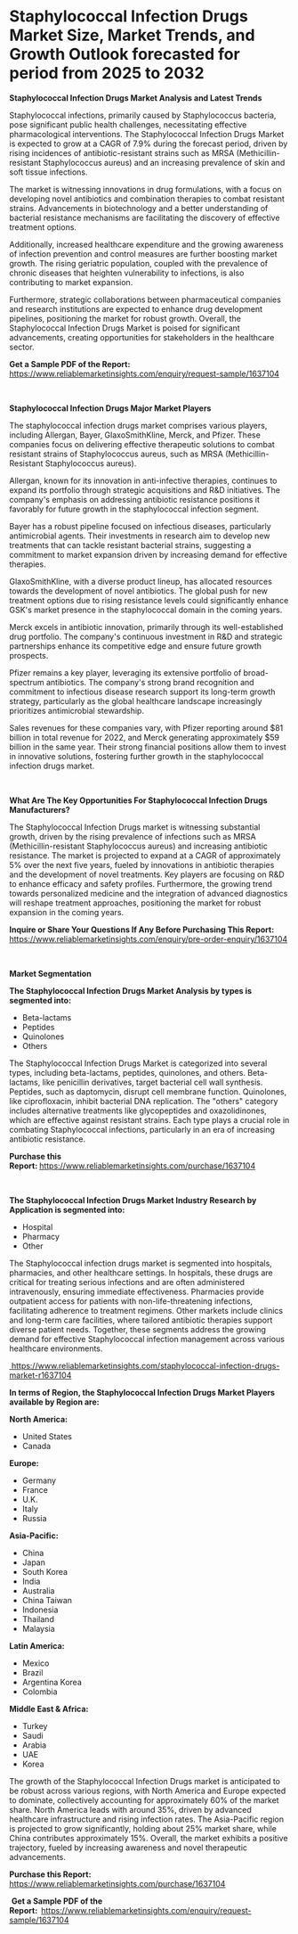 <p><h1>Staphylococcal Infection Drugs Market Size, Market Trends, and Growth Outlook forecasted for period from 2025 to 2032</h1></p><p><strong>Staphylococcal Infection Drugs Market Analysis and Latest Trends</strong></p>
<p><p>Staphylococcal infections, primarily caused by Staphylococcus bacteria, pose significant public health challenges, necessitating effective pharmacological interventions. The Staphylococcal Infection Drugs Market is expected to grow at a CAGR of 7.9% during the forecast period, driven by rising incidences of antibiotic-resistant strains such as MRSA (Methicillin-resistant Staphylococcus aureus) and an increasing prevalence of skin and soft tissue infections. </p><p>The market is witnessing innovations in drug formulations, with a focus on developing novel antibiotics and combination therapies to combat resistant strains. Advancements in biotechnology and a better understanding of bacterial resistance mechanisms are facilitating the discovery of effective treatment options. </p><p>Additionally, increased healthcare expenditure and the growing awareness of infection prevention and control measures are further boosting market growth. The rising geriatric population, coupled with the prevalence of chronic diseases that heighten vulnerability to infections, is also contributing to market expansion. </p><p>Furthermore, strategic collaborations between pharmaceutical companies and research institutions are expected to enhance drug development pipelines, positioning the market for robust growth. Overall, the Staphylococcal Infection Drugs Market is poised for significant advancements, creating opportunities for stakeholders in the healthcare sector.</p></p>
<p><strong>Get a Sample PDF of the Report:&nbsp;</strong> <a href="https://www.reliablemarketinsights.com/enquiry/request-sample/1637104?utm_campaign=3020&utm_medium=2&utm_source=Github&utm_content=ia&utm_term=19042025&utm_id=staphylococcal-infection-drugs">https://www.reliablemarketinsights.com/enquiry/request-sample/1637104</a></p>
<p>&nbsp;</p>
<p><strong>Staphylococcal Infection Drugs Major Market Players</strong></p>
<p><p>The staphylococcal infection drugs market comprises various players, including Allergan, Bayer, GlaxoSmithKline, Merck, and Pfizer. These companies focus on delivering effective therapeutic solutions to combat resistant strains of Staphylococcus aureus, such as MRSA (Methicillin-Resistant Staphylococcus aureus).</p><p>Allergan, known for its innovation in anti-infective therapies, continues to expand its portfolio through strategic acquisitions and R&D initiatives. The company's emphasis on addressing antibiotic resistance positions it favorably for future growth in the staphylococcal infection segment.</p><p>Bayer has a robust pipeline focused on infectious diseases, particularly antimicrobial agents. Their investments in research aim to develop new treatments that can tackle resistant bacterial strains, suggesting a commitment to market expansion driven by increasing demand for effective therapies.</p><p>GlaxoSmithKline, with a diverse product lineup, has allocated resources towards the development of novel antibiotics. The global push for new treatment options due to rising resistance levels could significantly enhance GSK's market presence in the staphylococcal domain in the coming years.</p><p>Merck excels in antibiotic innovation, primarily through its well-established drug portfolio. The company's continuous investment in R&D and strategic partnerships enhance its competitive edge and ensure future growth prospects.</p><p>Pfizer remains a key player, leveraging its extensive portfolio of broad-spectrum antibiotics. The company's strong brand recognition and commitment to infectious disease research support its long-term growth strategy, particularly as the global healthcare landscape increasingly prioritizes antimicrobial stewardship.</p><p>Sales revenues for these companies vary, with Pfizer reporting around $81 billion in total revenue for 2022, and Merck generating approximately $59 billion in the same year. Their strong financial positions allow them to invest in innovative solutions, fostering further growth in the staphylococcal infection drugs market.</p></p>
<p>&nbsp;</p>
<p><strong>What Are The Key Opportunities For Staphylococcal Infection Drugs Manufacturers?</strong></p>
<p><p>The Staphylococcal Infection Drugs market is witnessing substantial growth, driven by the rising prevalence of infections such as MRSA (Methicillin-resistant Staphylococcus aureus) and increasing antibiotic resistance. The market is projected to expand at a CAGR of approximately 5% over the next five years, fueled by innovations in antibiotic therapies and the development of novel treatments. Key players are focusing on R&D to enhance efficacy and safety profiles. Furthermore, the growing trend towards personalized medicine and the integration of advanced diagnostics will reshape treatment approaches, positioning the market for robust expansion in the coming years.</p></p>
<p><strong>Inquire or Share Your Questions If Any Before Purchasing This Report:</strong> <a href="https://www.reliablemarketinsights.com/enquiry/pre-order-enquiry/1637104?utm_campaign=3020&utm_medium=2&utm_source=Github&utm_content=ia&utm_term=19042025&utm_id=staphylococcal-infection-drugs">https://www.reliablemarketinsights.com/enquiry/pre-order-enquiry/1637104</a></p>
<p>&nbsp;</p>
<p><strong>Market Segmentation</strong></p>
<p><strong>The Staphylococcal Infection Drugs Market Analysis by types is segmented into:</strong></p>
<p><ul><li>Beta-lactams</li><li>Peptides</li><li>Quinolones</li><li>Others</li></ul></p>
<p><p>The Staphylococcal Infection Drugs Market is categorized into several types, including beta-lactams, peptides, quinolones, and others. Beta-lactams, like penicillin derivatives, target bacterial cell wall synthesis. Peptides, such as daptomycin, disrupt cell membrane function. Quinolones, like ciprofloxacin, inhibit bacterial DNA replication. The "others" category includes alternative treatments like glycopeptides and oxazolidinones, which are effective against resistant strains. Each type plays a crucial role in combating Staphylococcal infections, particularly in an era of increasing antibiotic resistance.</p></p>
<p><strong>Purchase this Report:&nbsp;</strong><a href="https://www.reliablemarketinsights.com/purchase/1637104?utm_campaign=3020&utm_medium=2&utm_source=Github&utm_content=ia&utm_term=19042025&utm_id=staphylococcal-infection-drugs">https://www.reliablemarketinsights.com/purchase/1637104</a></p>
<p>&nbsp;</p>
<p><strong>The Staphylococcal Infection Drugs Market Industry Research by Application is segmented into:</strong></p>
<p><ul><li>Hospital</li><li>Pharmacy</li><li>Other</li></ul></p>
<p><p>The Staphylococcal infection drugs market is segmented into hospitals, pharmacies, and other healthcare settings. In hospitals, these drugs are critical for treating serious infections and are often administered intravenously, ensuring immediate effectiveness. Pharmacies provide outpatient access for patients with non-life-threatening infections, facilitating adherence to treatment regimens. Other markets include clinics and long-term care facilities, where tailored antibiotic therapies support diverse patient needs. Together, these segments address the growing demand for effective Staphylococcal infection management across various healthcare environments.</p></p>
<p><a href="https://www.reliablemarketinsights.com/staphylococcal-infection-drugs-market-r1637104?utm_campaign=3020&utm_medium=2&utm_source=Github&utm_content=ia&utm_term=19042025&utm_id=staphylococcal-infection-drugs">&nbsp;https://www.reliablemarketinsights.com/staphylococcal-infection-drugs-market-r1637104</a></p>
<p><strong>In terms of Region, the Staphylococcal Infection Drugs Market Players available by Region are:</strong></p>
<p>
    <p> <strong> North America: </strong>
        <ul>
            <li>United States</li>
            <li>Canada</li>
        </ul>
        </p> 
    <p> <strong> Europe: </strong>
        <ul>
            <li>Germany</li>
            <li>France</li>
            <li>U.K.</li>
            <li>Italy</li>
            <li>Russia</li>
        </ul>
        </p> 
    <p> <strong> Asia-Pacific: </strong>
        <ul>
            <li>China</li>
            <li>Japan</li>
            <li>South Korea</li>
            <li>India</li>
            <li>Australia</li>
            <li>China Taiwan</li>
            <li>Indonesia</li>
            <li>Thailand</li>
            <li>Malaysia</li>
        </ul>
        </p> 
    <p> <strong> Latin America: </strong>
        <ul>
            <li>Mexico</li>
            <li>Brazil</li>
            <li>Argentina Korea</li>
            <li>Colombia</li>
        </ul>
        </p> 
    <p> <strong> Middle East & Africa: </strong>
        <ul>
            <li>Turkey</li>
            <li>Saudi</li>
            <li>Arabia</li>
            <li>UAE</li>
            <li>Korea</li>
        </ul>
    </p>
    </p>
<p><p>The growth of the Staphylococcal Infection Drugs market is anticipated to be robust across various regions, with North America and Europe expected to dominate, collectively accounting for approximately 60% of the market share. North America leads with around 35%, driven by advanced healthcare infrastructure and rising infection rates. The Asia-Pacific region is projected to grow significantly, holding about 25% market share, while China contributes approximately 15%. Overall, the market exhibits a positive trajectory, fueled by increasing awareness and novel therapeutic advancements.</p></p>
<p><strong>Purchase this Report: </strong><a href="https://www.reliablemarketinsights.com/purchase/1637104?utm_campaign=3020&utm_medium=2&utm_source=Github&utm_content=ia&utm_term=19042025&utm_id=staphylococcal-infection-drugs">https://www.reliablemarketinsights.com/purchase/1637104</a></p>
<p>&nbsp;<strong>Get a Sample PDF of the Report:&nbsp;&nbsp;</strong><a href="https://www.reliablemarketinsights.com/enquiry/request-sample/1637104?utm_campaign=3020&utm_medium=2&utm_source=Github&utm_content=ia&utm_term=19042025&utm_id=staphylococcal-infection-drugs">https://www.reliablemarketinsights.com/enquiry/request-sample/1637104</a></p>
<p><strong></strong></p>
<p><p></p><p></p><p></p></p>